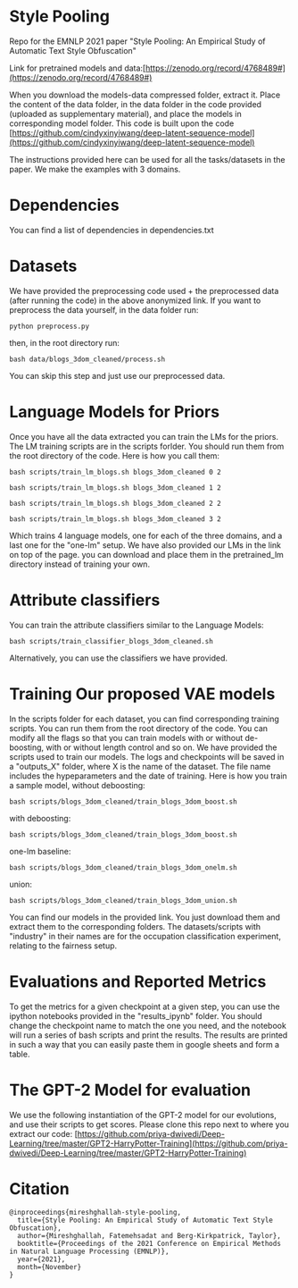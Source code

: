 
# Style Pooling
Repo for the EMNLP 2021 paper "Style Pooling: An Empirical Study of Automatic Text Style Obfuscation"

Link for pretrained models and data:[https://zenodo.org/record/4768489#](https://zenodo.org/record/4768489#)

When you download the models-data compressed folder, extract it. Place the content of the data folder, in the data folder in the code provided (uploaded as supplementary material), and place the models in corresponding model folder. This code is built upon the code  [https://github.com/cindyxinyiwang/deep-latent-sequence-model](https://github.com/cindyxinyiwang/deep-latent-sequence-model)

The instructions provided here can be used for all the tasks/datasets in the paper.  We make the examples with 3 domains. 

# Dependencies

You can find a list of dependencies in dependencies.txt

# Datasets

We have provided the preprocessing code used + the preprocessed data (after running the code) in the above anonymized link. If you want to preprocess the data yourself, in the data folder run:

```
python preprocess.py
```

then, in the root directory run:

```
bash data/blogs_3dom_cleaned/process.sh
```

You can skip this step and just use our preprocessed data. 

# Language Models for Priors

Once you have all the data extracted you can train the LMs for the priors. The LM training scripts are in the scripts forlder. You should run them from the root directory of the code. Here is how you call them:

```
bash scripts/train_lm_blogs.sh blogs_3dom_cleaned 0 2

bash scripts/train_lm_blogs.sh blogs_3dom_cleaned 1 2

bash scripts/train_lm_blogs.sh blogs_3dom_cleaned 2 2

bash scripts/train_lm_blogs.sh blogs_3dom_cleaned 3 2
```

Which trains 4 language models, one for each of the three domains, and a last one for the "one-lm" setup. We have also provided our LMs in the link on top of the page. you can download and place them in the pretrained_lm directory instead of training your own. 

# Attribute classifiers

You can train the attribute classifiers similar to the Language Models:

```
bash scripts/train_classifier_blogs_3dom_cleaned.sh
```

Alternatively, you can use the classifiers we have provided. 

# Training Our proposed VAE models

In the scripts folder for each dataset, you can find corresponding training scripts. You can run them from the root directory of the code. You can modify all the flags so that you can train models with or without de-boosting, with or without length control and so on. We have provided the scripts used to train our models. The logs and checkpoints will be saved in a "outputs_X" folder, where X is the name of the dataset. The file name includes the hypeparameters and the date of training. Here is how you train a sample model, without deboosting:

```
bash scripts/blogs_3dom_cleaned/train_blogs_3dom_boost.sh
```
with deboosting:
```
bash scripts/blogs_3dom_cleaned/train_blogs_3dom_boost.sh
```
one-lm baseline:
```
bash scripts/blogs_3dom_cleaned/train_blogs_3dom_onelm.sh
```
union:
```
bash scripts/blogs_3dom_cleaned/train_blogs_3dom_union.sh
```
You can find our models in the provided link. You just download them and extract them to the corresponding folders. The datasets/scripts with "industry" in their names are for the occupation classification experiment, relating to the fairness setup. 

# Evaluations and Reported Metrics

To get the  metrics for a given checkpoint at a given step, you can use the ipython notebooks provided in the "results_ipynb" folder. You should change the checkpoint name to match the one you need, and the notebook will run a series of bash scripts and print the results. The results are printed in such a way that you can easily paste them in google sheets and form a table. 

# The GPT-2 Model for evaluation

We use the following instantiation of the GPT-2 model for our evolutions, and use  their scripts to get scores. Please clone this repo next to where you extract our code: [https://github.com/priya-dwivedi/Deep-Learning/tree/master/GPT2-HarryPotter-Training](https://github.com/priya-dwivedi/Deep-Learning/tree/master/GPT2-HarryPotter-Training)



# Citation
```
@inproceedings{mireshghallah-style-pooling,
  title={Style Pooling: An Empirical Study of Automatic Text Style Obfuscation},
  author={Mireshghallah, Fatemehsadat and Berg-Kirkpatrick, Taylor},
  booktitle={Proceedings of the 2021 Conference on Empirical Methods in Natural Language Processing (EMNLP)},
  year={2021},
  month={November}
}
```
